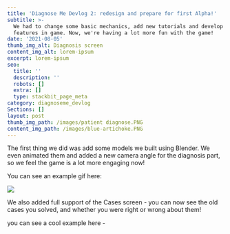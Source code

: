 ```yaml
---
title: 'Diagnose Me Devlog 2: redesign and prepare for first Alpha!'
subtitle: >-
  We had to change some basic mechanics, add new tutorials and develop important
  features in game. Now, we're having a lot more fun with the game!
date: '2021-08-05'
thumb_img_alt: Diagnosis screen
content_img_alt: lorem-ipsum
excerpt: lorem-ipsum
seo:
  title: ''
  description: ''
  robots: []
  extra: []
  type: stackbit_page_meta
category: diagnoseme_devlog
Sections: []
layout: post
thumb_img_path: /images/patient diagnose.PNG
content_img_path: /images/blue-artichoke.PNG
---
```

The first thing we did was add some models we built using Blender. We even animated them and added a new camera angle for the diagnosis part, so we feel the game is a lot more engaging now!

You can see an example gif here:

![](/images/ezgif-2-02f81099a780.gif)

We also added full support of the Cases screen - you can now see the old cases you solved, and whether you were right or wrong about them!

you can see a cool example here - 



